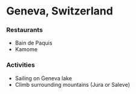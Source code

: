 # Geneva, Switzerland

### Restaurants
- Bain de Paquis
- Kamome

### Activities
- Sailing on Geneva lake
- Climb surrounding mountains (Jura or Saleve)
